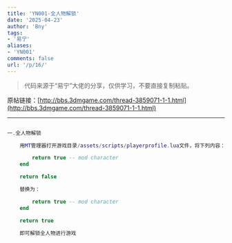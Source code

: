 ```yaml
---
title: 'YN001-全人物解锁'
date: '2025-04-23'
author: 'Bny'
tags:
- '易宁'
aliases:
- 'YN001'
comments: false
url: '/p/16/'
---
```


> 代码来源于“易宁”大佬的分享，仅供学习，不要直接复制粘贴。

原帖链接：[http://bbs.3dmgame.com/thread-3859071-1-1.html](http://bbs.3dmgame.com/thread-3859071-1-1.html)

---

```lua  

一.全人物解锁

	用MT管理器打开游戏目录/assets/scripts/playerprofile.lua文件，将下列内容：

		return true -- mod character
	end

	return false

	替换为：

		return true -- mod character
	end

	return true

	即可解锁全人物进行游戏

```  

